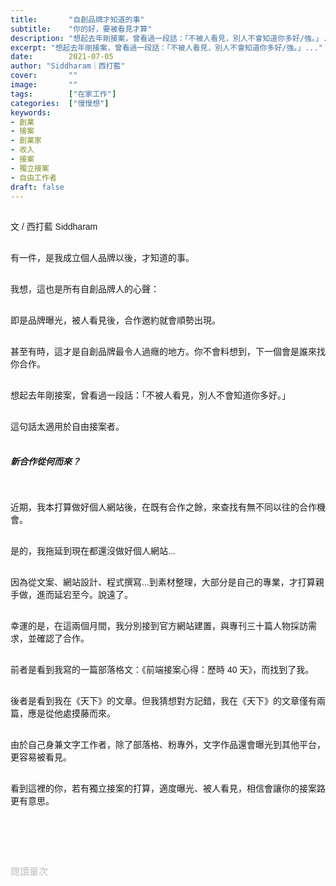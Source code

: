 ```yaml
---
title:       "自創品牌才知道的事"
subtitle:    "你的好，要被看見才算"
description: "想起去年剛接案，曾看過一段話：「不被人看見，別人不會知道你多好/強。」..."
excerpt: "想起去年剛接案，曾看過一段話：「不被人看見，別人不會知道你多好/強。」..."
date:        2021-07-05
author: "Siddharam｜西打藍"
cover:       ""
image:       ""
tags:        ["在家工作"]
categories:  ["慢慢想"]
keywords:
- 創業
- 接案
- 創業家
- 收入
- 接案
- 獨立接案
- 自由工作者
draft: false
---
```


<article style="font-family: 'Noto Sans TC', '微軟正黑體', sans-serif; font-weight: 300;">

<br>文 / 西打藍 Siddharam<br><br>

有一件，是我成立個人品牌以後，才知道的事。<br><br>

我想，這也是所有自創品牌人的心聲：<br><br>

即是品牌曝光，被人看見後，合作邀約就會順勢出現。<br><br>

甚至有時，這才是自創品牌最令人過癮的地方。你不會料想到，下一個會是誰來找你合作。<br><br>

想起去年剛接案，曾看過一段話：「不被人看見，別人不會知道你多好。」<br><br>

這句話太適用於自由接案者。<br><br>

<h5 class="article-h1-color">新合作從何而來？</h5><br>

近期，我本打算做好個人網站後，在既有合作之餘，來查找有無不同以往的合作機會。<br><br>

是的，我拖延到現在都還沒做好個人網站...<br><br>

因為從文案、網站設計、程式撰寫...到素材整理，大部分是自己的專業，才打算親手做，進而延宕至今。說遠了。<br><br>

幸運的是，在這兩個月間，我分別接到官方網站建置，與專刊三十篇人物採訪需求，並確認了合作。<br><br>

前者是看到我寫的一篇部落格文：《前端接案心得：歷時 40 天》，而找到了我。<br><br>

後者是看到我在《天下》的文章。但我猜想對方記錯，我在《天下》的文章僅有兩篇，應是從他處摸藤而來。<br><br>

由於自己身兼文字工作者，除了部落格、粉專外，文字作品還會曝光到其他平台，更容易被看見。<br><br>

看到這裡的你，若有獨立接案的打算，適度曝光、被人看見，相信會讓你的接案路更有意思。<br><br>





<br><br><br>

</article>

<div style="color: #bfbfbf; font-size: 15px;" id="busuanzi_container_page_pv">
  閱讀量<span id="busuanzi_value_page_pv"></span>次
</div>

<script src="../../js/post.js"></script>




